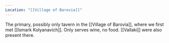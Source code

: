 ```yaml
---
Location: "[[Village of Barovia]]"
---
```

The primary, possibly only tavern in the [[Village of Barovia]], where we first met [[Ismark Kolyanavich]]. Only serves wine, no food. [[Vallaki]] were also present there.